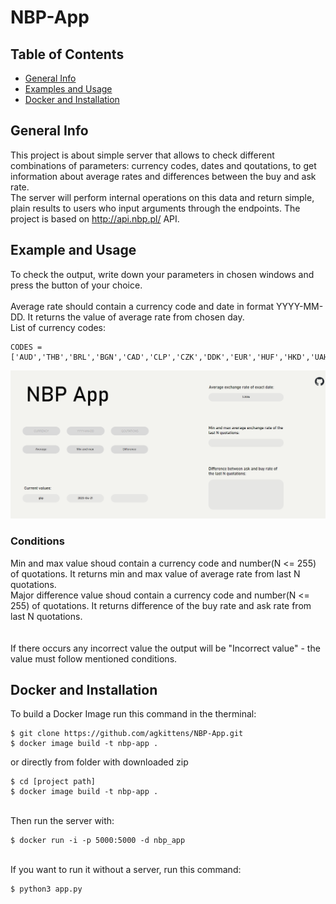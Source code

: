 # NBP-App

## Table of Contents
* [General Info](#general-info)
* [Examples and Usage](#examples-and-usage)
* [Docker and Installation](#docker-and-installation)


## General Info
This project is about simple server that allows to check different combinations of parameters: currency codes, dates and qoutations, to get information about average rates and differences between the buy and ask rate.\
The server will perform internal operations on this data and return simple, plain results to users who input arguments through the endpoints. The project is based on http://api.nbp.pl/ API.

## Example and Usage
To check the output, write down your parameters in chosen windows and press the button of your choice.\
\
Average rate should contain a currency code and date in format YYYY-MM-DD. It returns the value of average rate from chosen day.\
List of currency codes:
```
CODES = ['AUD','THB','BRL','BGN','CAD','CLP','CZK','DDK','EUR','HUF','HKD','UAH','ISK','INR','MYR','MXN','ILS','NZD','NOK','PHP','GBP','ZAR','RON','IDR','SGD','SEK','CHF','TRY','USD','KRW','JPY','CNY','XDR']
```
![output](https://github.com/agkittens/NBP-App/blob/main/assets/example.png?=250x250)

### Conditions
Min and max value shoud contain a currency code and number(N <= 255) of quotations. It returns min and max value of average rate from last N quotations.\
Major difference value shoud contain a currency code and number(N <= 255) of quotations. It returns difference of the buy rate and ask rate from last N quotations.\
\
\
If there occurs any incorrect value the output will be "Incorrect value" - the value must follow mentioned conditions.

## Docker and Installation
To build a Docker Image run this command in the therminal:
```
$ git clone https://github.com/agkittens/NBP-App.git
$ docker image build -t nbp-app .
```
or directly from folder with downloaded zip
```
$ cd [project path]
$ docker image build -t nbp-app .
```
\
Then run the server with:
```
$ docker run -i -p 5000:5000 -d nbp_app
```
\
If you want to run it without a server, run this command:
```
$ python3 app.py
```



